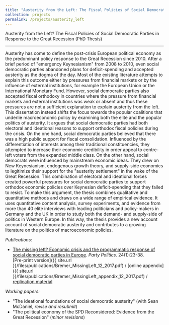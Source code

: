 ```yaml
---
title: "Austerity from the Left: The Fiscal Policies of Social Democratic Parties in Response to the Great Recession (PhD Thesis)"
collection: projects
permalink: /projects/austerity_left
---
```


Austerity from the Left? The Fiscal Policies of Social Democratic Parties in Response to the Great Recession (PhD Thesis)

------

Austerity has come to define the post-crisis European political economy as the predominant policy response to the Great Recession since 2010. After a brief period of "emergency Keynesianism" from 2008 to 2010, even social democratic parties abandoned plans for deficit-spending and accepted austerity as the dogma of the day. Most of the existing literature attempts to explain this outcome either by pressures from financial markets or by the influence of external institutions, for example the European Union or the International Monetary Fund. However, social democratic parties also accepted fiscal orthodoxy in countries where the pressure from financial markets and external institutions was weak or absent and thus these pressures are not a sufficient explanation to explain austerity from the left. This dissertation instead shifts the focus towards the popular coalitions that underlie macroeconomic policy by examining both the elite and the popular politics of austerity. It argues that social democratic parties had both electoral and ideational reasons to support orthodox fiscal policies during the crisis. On the one hand, social democratic parties believed that there was a high public support for fiscal consolidation. Influenced by the differentiation of interests among their traditional constituencies, they attempted to increase their economic credibility in order appeal to centre-left voters from the expanded middle class. On the other hand, social democrats were influenced by mainstream economic ideas. They drew on New Keynesianism, endogenous growth theory, and supply-side economics to legitimize their support for the "austerity settlement" in the wake of the Great Recession. This combination of electoral and ideational forces created powerful pressures for social democratic parties to support orthodox economic policies over Keynesian deficit-spending that they failed to resist. To make this argument, the thesis combines qualitative and quantitative methods and draws on a wide range of empirical evidence. It uses quantitative content analysis, survey experiments, and evidence from more than 40 elite interviews with leading politicians and policy-makers in Germany and the UK in order to study both the demand- and supply-side of politics in Western Europe. In this way, the thesis provides a new account account of social democratic austerity and contributes to a growing literature on the politics of macroeconomic policies.


*Publications:*
* [The missing left? Economic crisis and the programmatic response of social democratic parties in Europe](http://journals.sagepub.com/doi/abs/10.1177/1354068817740745). *Party Politics*. 24(1):23-38. <br/>
[Pre-print version]({{ site.url }}/files/publications/Bremer_MissingLeft_12_2017.pdf) / [online appendix]({{ site.url }}/files/publications/Bremer_MissingLeft_appendix_12_2017.pdf) / [replication material](https://dataverse.harvard.edu/dataset.xhtml?persistentId=doi:10.7910/DVN/LBO6KC)

*Working papers:*
* "The ideational foundations of social democratic austerity" (with Sean McDaniel, *revise and resubmit*)
* "The political economy of the SPD Reconsidered: Evidence from the Great Recession" (*minor revisions*)
